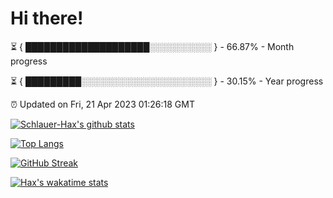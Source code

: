 # Hi there!

⏳ { ████████████████████░░░░░░░░░░ } - 66.87% - Month progress

⏳ { █████████░░░░░░░░░░░░░░░░░░░░░ } - 30.15% - Year progress

⏰ Updated on Fri, 21 Apr 2023 01:26:18 GMT


[![Schlauer-Hax's github stats](https://github-readme-stats.vercel.app/api?username=Schlauer-Hax&show_icons=true&theme=dark&count_private=true)](https://github.com/Schlauer-Hax)


[![Top Langs](https://github-readme-stats.vercel.app/api/top-langs/?username=Schlauer-Hax&layout=compact&theme=dark)](https://github.com/Schlauer-Hax?tab=repositories)

[![GitHub Streak](https://streak-stats.demolab.com?user=Schlauer-Hax&theme=dark)](https://git.io/streak-stats)

[![Hax's wakatime stats](https://github-readme-stats.vercel.app/api/wakatime?username=Hax&theme=dark)](https://wakatime.com/@Hax)

